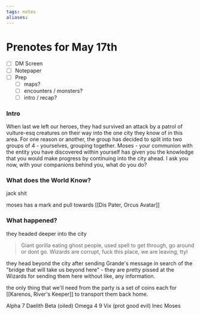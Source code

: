 ```yaml
---
tags: notes
aliases:
---
```


# Prenotes for May 17th
- [ ] DM Screen
- [ ] Notepaper
- [ ] Prep
	- [ ] maps?
	- [ ] encounters / monsters?
	- [ ] intro / recap?

### Intro

When last we left our heroes, they had survived an attack by a patrol of vulture-esq creatures on their way into the one city they know of in this area. For one reason or another, the group has decided to split into two groups of 4 - yourselves, grouping together. Moses - your communion with the entity you have discovered within yourself has given you the knowledge that you would make progress by continuing into the city ahead. I ask you now, with your companions behind you, what do you do?

### What does the World Know?

jack shit

moses has a mark and pull towards [[Dis Pater, Orcus Avatar]]

### What happened?

they headed deeper into the city

> Giant gorilla eating ghost people, used spell to get through, go around or dont go. Wizards are corrupt, fuck this place, we are leaving, ttyl

they head beyond the city after sending Grande's message in search of the "bridge that will take us beyond here" - they are pretty pissed at the Wizards for sending them here without like, any information. 

the only thing that we'll need from the party is a set of coins each for [[Karenos, River's Keeper]] to transport them back home.

Alpha 7
Daelith
Beta (oiled)
Omega 4 9
Vix (prot good evil)
Inec
Moses